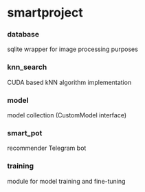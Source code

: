 # smartproject

### database
sqlite wrapper for image processing purposes

### knn_search
CUDA based kNN algorithm implementation

### model
model collection (CustomModel interface)

### smart_pot 
recommender Telegram bot

### training
module for model training and fine-tuning
